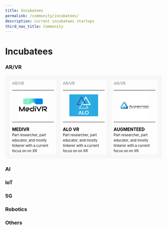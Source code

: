```yaml
---
title: Incubatees
permalink: /community/incubatees/
description: current incubatees startups
third_nav_title: Community
---
```

# Incubatees

### AR/VR
<table>
    <!-- ROW 1 -->
	<tr>
		<td style="border: 15px solid #F7F7F7; width:33%;">
			<span style="color:grey; font-size:0.9em">AR/VR</span>	
			<a href="https://www.medivr.io/" target="_blank" style="text-decoration: none; color:black;">	
				<table>
					<tr>
						<td></td>
						<td><img src="/images/Community/Incubatees/medivr.png"></td>
						<td></td>
					</tr>
				</table>
				<b>MEDIVR</b></a>
				<br><span style="font-size:0.8em; line-height:0.8em;">Part researcher, part educator, and mostly tinkerer with a current focus on on XR</span>
		</td>	
		<td style="border: 15px solid #F7F7F7; width:33%;">
			<span style="color:grey; font-size:0.9em">AR/VR</span>	
			<a href="https://alo.health/" target="_blank" style="text-decoration: none; color:black;">	
				<table>
					<tr>
						<td></td>
						<td><img src="/images/Community/Incubatees/alovr.png"></td>
						<td></td>
					</tr>
				</table>
				<b>ALO VR</b></a>
				<br><span style="font-size:0.8em; line-height:0.8em;">Part researcher, part educator, and mostly tinkerer with a current focus on on XR</span>
		</td>
		<td style="border: 15px solid #F7F7F7; width:33%;">
			<span style="color:grey; font-size:0.9em">AR/VR</span>	
			<a href="https://www.augmenteed.tech/" target="_blank" style="text-decoration: none; color:black;">	
				<table>
					<tr>
						<td></td>
						<td><img src="/images/Community/Incubatees/augmenteed.png"></td>
						<td></td>
					</tr>
				</table>
				<b>AUGMENTEED</b></a>
				<br><span style="font-size:0.8em; line-height:0.8em;">Part researcher, part educator, and mostly tinkerer with a current focus on on XR</span>
		</td>
	</tr>
</table>

### AI
### IoT
### 5G
### Robotics
### Others